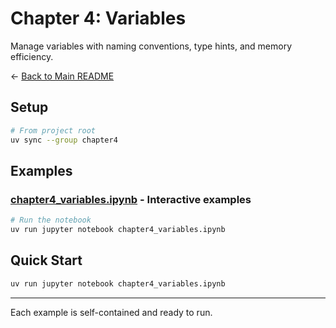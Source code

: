 # Chapter 4: Variables

Manage variables with naming conventions, type hints, and memory efficiency.

← [Back to Main README](../README.md)

## Setup

```bash
# From project root
uv sync --group chapter4
```

## Examples

### [chapter4_variables.ipynb](chapter4_variables.ipynb) - Interactive examples
```bash
# Run the notebook
uv run jupyter notebook chapter4_variables.ipynb
```

## Quick Start

```bash
uv run jupyter notebook chapter4_variables.ipynb
```

---

Each example is self-contained and ready to run.